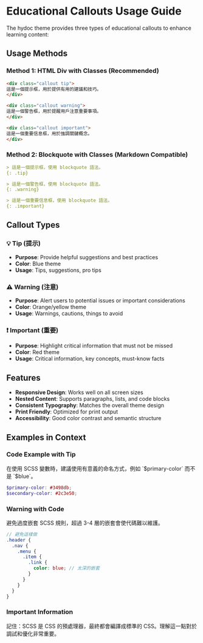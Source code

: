 # Educational Callouts Usage Guide

The hydoc theme provides three types of educational callouts to enhance learning content:

## Usage Methods

### Method 1: HTML Div with Classes (Recommended)

```html
<div class="callout tip">
這是一個提示框，用於提供有用的建議和技巧。
</div>

<div class="callout warning">
這是一個警告框，用於提醒用戶注意重要事項。
</div>

<div class="callout important">
這是一個重要信息框，用於強調關鍵概念。
</div>
```

### Method 2: Blockquote with Classes (Markdown Compatible)

```markdown
> 這是一個提示框，使用 blockquote 語法。
{: .tip}

> 這是一個警告框，使用 blockquote 語法。
{: .warning}

> 這是一個重要信息框，使用 blockquote 語法。
{: .important}
```

## Callout Types

### 💡 Tip (提示)
- **Purpose**: Provide helpful suggestions and best practices
- **Color**: Blue theme
- **Usage**: Tips, suggestions, pro tips

### ⚠️ Warning (注意)
- **Purpose**: Alert users to potential issues or important considerations
- **Color**: Orange/yellow theme
- **Usage**: Warnings, cautions, things to avoid

### ❗ Important (重要)
- **Purpose**: Highlight critical information that must not be missed
- **Color**: Red theme
- **Usage**: Critical information, key concepts, must-know facts

## Features

- **Responsive Design**: Works well on all screen sizes
- **Nested Content**: Supports paragraphs, lists, and code blocks
- **Consistent Typography**: Matches the overall theme design
- **Print Friendly**: Optimized for print output
- **Accessibility**: Good color contrast and semantic structure

## Examples in Context

### Code Example with Tip

<div class="callout tip">
在使用 SCSS 變數時，建議使用有意義的命名方式，例如 `$primary-color` 而不是 `$blue`。
</div>

```scss
$primary-color: #3498db;
$secondary-color: #2c3e50;
```

### Warning with Code

<div class="callout warning">
避免過度嵌套 SCSS 規則，超過 3-4 層的嵌套會使代碼難以維護。

```scss
// 避免這樣做
.header {
  .nav {
    .menu {
      .item {
        .link {
          color: blue; // 太深的嵌套
        }
      }
    }
  }
}
```
</div>

### Important Information

<div class="callout important">
記住：SCSS 是 CSS 的預處理器，最終都會編譯成標準的 CSS。理解這一點對於調試和優化非常重要。
</div>